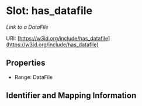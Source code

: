 # Slot: has_datafile
_Link to a DataFile_


URI: [https://w3id.org/include/has_datafile](https://w3id.org/include/has_datafile)



<!-- no inheritance hierarchy -->


## Properties

 * Range: DataFile



## Identifier and Mapping Information





